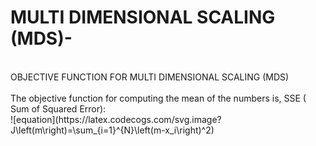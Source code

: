 # MULTI DIMENSIONAL SCALING (MDS)- 
<br>
OBJECTIVE FUNCTION FOR MULTI DIMENSIONAL SCALING (MDS)
<br>
<br>
The objective function for computing the mean of the numbers is, SSE ( Sum of Squared Error):
<br>
![equation](https://latex.codecogs.com/svg.image?J\left(m\right)=\sum_{i=1}^{N}\left(m-x_i\right)^2)

